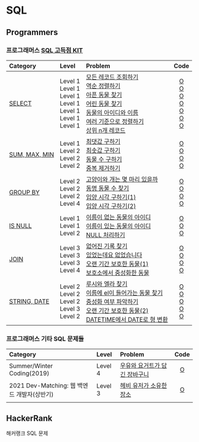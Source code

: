 # SQL

## Programmers
### 프로그래머스 [SQL 고득점 KIT](https://programmers.co.kr/learn/challenges?tab=sql_practice_kit) <br>
| Category | Level | Problem | Code | 
| :------- | :---- | :------ | :--: |
| [SELECT](https://github.com/Taehee-K/Algorithm/tree/main/SQL/Programmers/SELECT) | Level 1<br>Level 1<br>Level 1<br>Level 1<br>Level 1<br>Level 1<br>Level 1 | [모든 레코드 조회하기](https://programmers.co.kr/learn/courses/30/lessons/59034)<br>[역순 정렬하기](https://programmers.co.kr/learn/courses/30/lessons/59035)<br>[아픈 동물 찾기](https://programmers.co.kr/learn/courses/30/lessons/59036)<br>[어린 동물 찾기](https://programmers.co.kr/learn/courses/30/lessons/59037)<br>[동물의 아이디와 이름](https://programmers.co.kr/learn/courses/30/lessons/59403)<br>[여러 기준으로 정렬하기](https://programmers.co.kr/learn/courses/30/lessons/59404)<br>[상위 n개 레코드](https://programmers.co.kr/learn/courses/30/lessons/59405) | [O](https://github.com/Taehee-K/Algorithm/blob/main/SQL/Programmers/SELECT/Lv1_%EB%AA%A8%EB%93%A0%20%EB%A0%88%EC%BD%94%EB%93%9C%20%EC%A1%B0%ED%9A%8C%ED%95%98%EA%B8%B0.sql)<br>[O](https://github.com/Taehee-K/Algorithm/blob/main/SQL/Programmers/SELECT/Lv1_%EC%97%AD%EC%88%9C%20%EC%A0%95%EB%A0%AC%ED%95%98%EA%B8%B0.sql)<br>[O](https://github.com/Taehee-K/Algorithm/blob/main/SQL/Programmers/SELECT/Lv1_%EC%95%84%ED%94%88%20%EB%8F%99%EB%AC%BC%20%EC%B0%BE%EA%B8%B0.sql)<br>[O](https://github.com/Taehee-K/Algorithm/blob/main/SQL/Programmers/SELECT/Lv1_%EC%96%B4%EB%A6%B0%20%EB%8F%99%EB%AC%BC%20%EC%B0%BE%EA%B8%B0.sql)<br>[O](https://github.com/Taehee-K/Algorithm/blob/main/SQL/Programmers/SELECT/Lv1_%EB%8F%99%EB%AC%BC%EC%9D%98%20%EC%95%84%EC%9D%B4%EB%94%94%EC%99%80%20%EC%9D%B4%EB%A6%84.sql)<br>[O](https://github.com/Taehee-K/Algorithm/blob/main/SQL/Programmers/SELECT/Lv1_%EC%97%AC%EB%9F%AC%20%EA%B8%B0%EC%A4%80%EC%9C%BC%EB%A1%9C%20%EC%A0%95%EB%A0%AC%ED%95%98%EA%B8%B0.sql)<br>[O](https://github.com/Taehee-K/Algorithm/blob/main/SQL/Programmers/SELECT/Lv1_%EC%83%81%EC%9C%84%20n%EA%B0%9C%20%EB%A0%88%EC%BD%94%EB%93%9C.sql) |
| [SUM, MAX, MIN](https://github.com/Taehee-K/Algorithm/tree/main/SQL/Programmers/SUM%2C%20MAX%2C%20MIN) | Level 1<br>Level 2<br>Level 2<br>Level 2 | [최댓값 구하기](https://programmers.co.kr/learn/courses/30/lessons/59415)<br>[최솟값 구하기](https://programmers.co.kr/learn/courses/30/lessons/59038)<br>[동물 수 구하기](https://programmers.co.kr/learn/courses/30/lessons/59406)<br>[중복 제거하기](https://programmers.co.kr/learn/courses/30/lessons/59408)<br> | [O](https://github.com/Taehee-K/Algorithm/blob/main/SQL/Programmers/SUM%2C%20MAX%2C%20MIN/Lv1_%EC%B5%9C%EB%8C%93%EA%B0%92%20%EA%B5%AC%ED%95%98%EA%B8%B0.sql)<br>[O](https://github.com/Taehee-K/Algorithm/blob/main/SQL/Programmers/SUM%2C%20MAX%2C%20MIN/Lv2_%EC%B5%9C%EC%86%9F%EA%B0%92%20%EA%B5%AC%ED%95%98%EA%B8%B0.sql)<br>[O](https://github.com/Taehee-K/Algorithm/blob/main/SQL/Programmers/SUM%2C%20MAX%2C%20MIN/Lv2_%EB%8F%99%EB%AC%BC%20%EC%88%98%20%EA%B5%AC%ED%95%98%EA%B8%B0.sql)<br>[O](https://github.com/Taehee-K/Algorithm/blob/main/SQL/Programmers/SUM%2C%20MAX%2C%20MIN/Lv2_%EC%A4%91%EB%B3%B5%20%EC%A0%9C%EA%B1%B0%ED%95%98%EA%B8%B0.sql) |
| [GROUP BY](https://github.com/Taehee-K/Algorithm/tree/main/SQL/Programmers/GROUP%20BY) | Level 2<br>Level 2<br>Level 2<br>Level 4 | [고양이와 개는 몇 마리 있을까](https://programmers.co.kr/learn/courses/30/lessons/59040)<br>[동명 동물 수 찾기](https://programmers.co.kr/learn/courses/30/lessons/59041)<br>[입양 시각 구하기(1)](https://programmers.co.kr/learn/courses/30/lessons/59412)<br>[입양 시각 구하기(2)](https://programmers.co.kr/learn/courses/30/lessons/59413) | [O](https://github.com/Taehee-K/Algorithm/blob/main/SQL/Programmers/GROUP%20BY/Lv2_%EA%B3%A0%EC%96%91%EC%9D%B4%EC%99%80%20%EA%B0%9C%EB%8A%94%20%EB%AA%87%20%EB%A7%88%EB%A6%AC%20%EC%9E%88%EC%9D%84%EA%B9%8C.sql)<br>[O](https://github.com/Taehee-K/Algorithm/blob/main/SQL/Programmers/GROUP%20BY/Lv2_%EB%8F%99%EB%AA%85%20%EB%8F%99%EB%AC%BC%20%EC%88%98%20%EC%B0%BE%EA%B8%B0.sql)<br>[O](https://github.com/Taehee-K/Algorithm/blob/main/SQL/Programmers/GROUP%20BY/Lv2_%EC%9E%85%EC%96%91%20%EC%8B%9C%EA%B0%81%20%EA%B5%AC%ED%95%98%EA%B8%B0(1).sql)<br>[O](https://github.com/Taehee-K/Algorithm/blob/main/SQL/Programmers/GROUP%20BY/Lv4_%EC%9E%85%EC%96%91%20%EC%8B%9C%EA%B0%81%20%EA%B5%AC%ED%95%98%EA%B8%B0(2).sql) |
| [IS NULL](https://github.com/Taehee-K/Algorithm/tree/main/SQL/Programmers/IS%20NULL) | Level 1<br>Level 1<br>Level 2 | [이름이 없는 동물의 아이디](https://programmers.co.kr/learn/courses/30/lessons/59039)<br>[이름이 있는 동물의 아이디](https://programmers.co.kr/learn/courses/30/lessons/59407)<br>[NULL 처리하기](https://programmers.co.kr/learn/courses/30/lessons/59410) | [O](https://github.com/Taehee-K/Algorithm/blob/main/SQL/Programmers/IS%20NULL/Lv1_%EC%9D%B4%EB%A6%84%EC%9D%B4%20%EC%97%86%EB%8A%94%20%EB%8F%99%EB%AC%BC%EC%9D%98%20%EC%95%84%EC%9D%B4%EB%94%94.sql)<br>[O](https://github.com/Taehee-K/Algorithm/blob/main/SQL/Programmers/IS%20NULL/Lv1_%EC%9D%B4%EB%A6%84%EC%9D%B4%20%EC%9E%88%EB%8A%94%20%EB%8F%99%EB%AC%BC%EC%9D%98%20%EC%95%84%EC%9D%B4%EB%94%94.sql)<br>[O](https://github.com/Taehee-K/Algorithm/blob/main/SQL/Programmers/IS%20NULL/Lv2_NULL%20%EC%B2%98%EB%A6%AC%ED%95%98%EA%B8%B0.sql) |
| [JOIN](https://github.com/Taehee-K/Algorithm/tree/main/SQL/Programmers/JOIN) | Level 3<br>Level 3<br>Level 3<br>Level 4 | [없어진 기록 찾기](https://programmers.co.kr/learn/courses/30/lessons/59042)<br>[있었는데요 없었습니다](https://programmers.co.kr/learn/courses/30/lessons/59043)<br>[오랜 기간 보호한 동물(1)](https://programmers.co.kr/learn/courses/30/lessons/59044)<br>[보호소에서 중성화한 동물](https://programmers.co.kr/learn/courses/30/lessons/59045) | [O](https://github.com/Taehee-K/Algorithm/blob/main/SQL/Programmers/JOIN/Lv3_%EC%97%86%EC%96%B4%EC%A7%84%20%EA%B8%B0%EB%A1%9D%20%EC%B0%BE%EA%B8%B0.sql)<br>[O](https://github.com/Taehee-K/Algorithm/blob/main/SQL/Programmers/JOIN/Lv3_%EC%9E%88%EC%97%88%EB%8A%94%EB%8D%B0%EC%9A%94%20%EC%97%86%EC%97%88%EC%8A%B5%EB%8B%88%EB%8B%A4.sql)<br>[O](https://github.com/Taehee-K/Algorithm/blob/main/SQL/Programmers/JOIN/Lv3_%EC%98%A4%EB%9E%9C%20%EA%B8%B0%EA%B0%84%20%EB%B3%B4%ED%98%B8%ED%95%9C%20%EB%8F%99%EB%AC%BC(1).sql)<br>[O](https://github.com/Taehee-K/Algorithm/blob/main/SQL/Programmers/JOIN/Lv4_%EB%B3%B4%ED%98%B8%EC%86%8C%EC%97%90%EC%84%9C%20%EC%A4%91%EC%84%B1%ED%99%94%ED%95%9C%20%EB%8F%99%EB%AC%BC.sql) |
| [STRING, DATE](https://github.com/Taehee-K/Algorithm/tree/main/SQL/Programmers/STRING%2C%20DATE) | Level 2<br>Level 2<br>Level 2<br>Level 3<br>Level 2 | [루시와 엘라 찾기](https://programmers.co.kr/learn/courses/30/lessons/59046)<br>[이름에 el이 들어가는 동물 찾기](https://programmers.co.kr/learn/courses/30/lessons/59047)<br>[중성화 여부 파악하기](https://programmers.co.kr/learn/courses/30/lessons/59409)<br>[오랜 기간 보호한 동물(2)](https://programmers.co.kr/learn/courses/30/lessons/59411)<br>[DATETIME에서 DATE로 형 변환](https://programmers.co.kr/learn/courses/30/lessons/59414) | [O](https://github.com/Taehee-K/Algorithm/blob/main/SQL/Programmers/STRING%2C%20DATE/Lv2_%EB%A3%A8%EC%8B%9C%EC%99%80%20%EC%97%98%EB%9D%BC%20%EC%B0%BE%EA%B8%B0.sql)<br>[O](https://github.com/Taehee-K/Algorithm/blob/main/SQL/Programmers/STRING%2C%20DATE/Lv2_%EC%9D%B4%EB%A6%84%EC%97%90%20el%EC%9D%B4%20%EB%93%A4%EC%96%B4%EA%B0%80%EB%8A%94%20%EB%8F%99%EB%AC%BC%20%EC%B0%BE%EA%B8%B0.sql)<br>[O](https://github.com/Taehee-K/Algorithm/blob/main/SQL/Programmers/STRING%2C%20DATE/Lv2_%EC%A4%91%EC%84%B1%ED%99%94%20%EC%97%AC%EB%B6%80%20%ED%8C%8C%EC%95%85%ED%95%98%EA%B8%B0.sql)<br>[O](https://github.com/Taehee-K/Algorithm/blob/main/SQL/Programmers/STRING%2C%20DATE/Lv3_%EC%98%A4%EB%9E%9C%20%EA%B8%B0%EA%B0%84%20%EB%B3%B4%ED%98%B8%ED%95%9C%20%EB%8F%99%EB%AC%BC(2).sql)<br>[O](https://github.com/Taehee-K/Algorithm/blob/main/SQL/Programmers/STRING%2C%20DATE/Lv2_DATETIME%EC%97%90%EC%84%9C%20DATE%EB%A1%9C%20%ED%98%95%20%EB%B3%80%ED%99%98.sql) |

### 프로그래머스 기타 SQL 문제들
| Category | Level | Problem | Code | 
| :------- | :---- | :------ | :--: |
| Summer/Winter Coding(2019) | Level 4 | [우유와 요거트가 담긴 장바구니](https://programmers.co.kr/learn/courses/30/lessons/62284) | [O](https://github.com/Taehee-K/Algorithm/blob/main/SQL/Programmers/Lv4_%EC%9A%B0%EC%9C%A0%EC%99%80%20%EC%9A%94%EA%B1%B0%ED%8A%B8%EA%B0%80%20%EB%8B%B4%EA%B8%B4%20%EC%9E%A5%EB%B0%94%EA%B5%AC%EB%8B%88.sql) |
| 2021 Dev-Matching: 웹 백엔드 개발자(상반기) | Level 3 | [헤비 유저가 소유한 장소](https://programmers.co.kr/learn/courses/30/lessons/77487) | [O](https://github.com/Taehee-K/Algorithm/blob/main/SQL/Programmers/Lv3_%ED%97%A4%EB%B9%84%20%EC%9C%A0%EC%A0%80%EA%B0%80%20%EC%86%8C%EC%9C%A0%ED%95%9C%20%EC%9E%A5%EC%86%8C.sql) |
|  |  | []() | []() |


## HackerRank
해커랭크 SQL 문제 